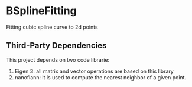 BSplineFitting
==============

Fitting cubic spline curve to 2d points

## Third-Party Dependencies ##

This project depends on two code librarie:

1. Eigen 3: all matrix and vector operations are based on this library
2. nanoflann: it is used to compute the nearest neighbor of a given point.